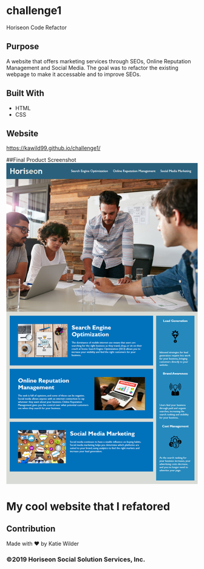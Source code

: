 # challenge1
Horiseon Code Refactor
## Purpose
A website that offers marketing services through SEOs, Online Reputation Management and Social Media. 
The goal was to refactor the existing webpage to make it accessable and to improve SEOs.

## Built With
* HTML
* CSS

## Website
https://kawild99.github.io/challenge1/

##Final Product Screenshot
<img src="assets/images/horiseon.png" alt="Horiseon Final Look"/>
# My cool website that I refatored

## Contribution
Made with ❤️ by Katie Wilder

### ©️2019 Horiseon Social Solution Services, Inc.
